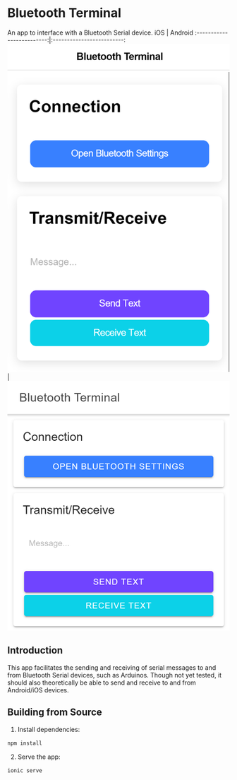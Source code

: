 # Bluetooth Terminal
An app to interface with a Bluetooth Serial device.
iOS         |  Android
:-------------------------:|:-------------------------:
![](screenshots/screenshot_iOS.png)  |  ![](screenshots/screenshot_Android.png)


## Introduction
This app facilitates the sending and receiving of serial messages to and from Bluetooth Serial devices, such as Arduinos. Though not yet tested, it should also theoretically be able to send and receive to and from Android/iOS devices.

## Building from Source
1. Install dependencies:
```bash
npm install
```

2. Serve the app:
```bash
ionic serve
```